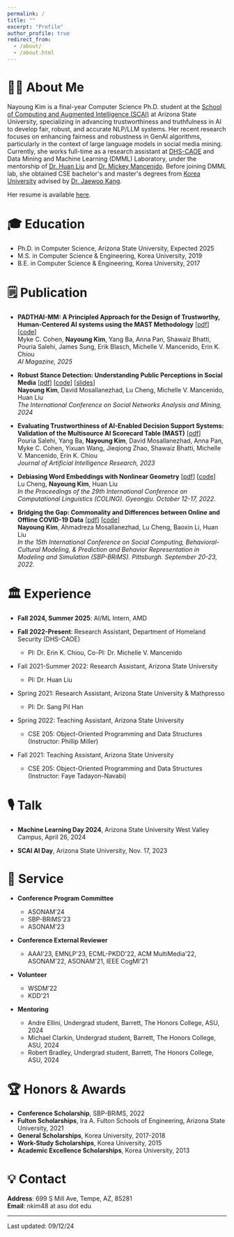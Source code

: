 ```yaml
---
permalink: /
title: ""
excerpt: "Profile"
author_profile: true
redirect_from: 
  - /about/
  - /about.html
---
```



# 👩‍💻 About Me
Nayoung Kim is a final-year Computer Science Ph.D. student at the [School of Computing and Augmented Intelligence (SCAI)](https://scai.engineering.asu.edu/) at Arizona State University, specializing in advancing trustworthiness and truthfulness in AI to develop fair, robust, and accurate NLP/LLM systems. Her recent research focuses on enhancing fairness and robustness in GenAI algorithms, particularly in the context of large language models in social media mining. Currently, she works full-time as a research assistant at [DHS-CAOE](https://caoe.asu.edu/) and Data Mining and Machine Learning (DMML) Laboratory, under the mentorship of [Dr. Huan Liu](https://scholar.google.com/citations?hl=en&user=Dzf46C8AAAAJ) and [Dr. Mickey Mancenido](https://scholar.google.com/citations?user=f_0QDJUAAAAJ&hl=en). Before joining DMML lab, she obtained CSE bachelor's and master's degrees from [Korea University](https://www.korea.edu/mbshome/mbs/en/index.do) advised by [Dr. Jaewoo Kang](https://dmis.korea.ac.kr/home).

Her resume is available [here](../files/NayoungKim_Resume_2024.pdf).


🎓 Education
======
* Ph.D. in Computer Science, Arizona State University, Expected 2025
* M.S. in Computer Science & Engineering, Korea University, 2019
* B.E. in Computer Science & Engineering, Korea University, 2017

🗒️ Publication
======

- **PADTHAI-MM: A Principled Approach for the Design of Trustworthy, Human-Centered AI systems using the MAST Methodology** [[pdf](https://arxiv.org/pdf/2401.13850.pdf)]  [[code](https://github.com/nayoungkim94/PADTHAI-MM)]\
Myke C. Cohen, **Nayoung Kim**, Yang Ba, Anna Pan, Shawaiz Bhatti, Pouria Salehi, James Sung, Erik Blasch, Michelle V. Mancenido, Erin K. Chiou \
*AI Magazine, 2025*

- **Robust Stance Detection: Understanding Public Perceptions in Social Media** [[pdf](https://browse.arxiv.org/pdf/2309.15176.pdf)] [[code](https://github.com/Davood-M/RobustStanceDet)] [[slides](https://drive.google.com/file/d/1RtgulFR78yQ-OGqjv2FrbUC0vTiJgyEU/view?usp=drive_link)]\
**Nayoung Kim**, David Mosallanezhad, Lu Cheng, Michelle V. Mancenido, Huan Liu \
*The International Conference on Social Networks Analysis and Mining, 2024* 

- **Evaluating Trustworthiness of AI-Enabled Decision Support Systems: Validation of the Multisource AI Scorecard Table (MAST)** [[pdf](https://arxiv.org/pdf/2311.18040.pdf)]\
Pouria Salehi, Yang Ba, **Nayoung Kim**, David Mosallanezhad, Anna Pan, Myke C. Cohen, Yixuan Wang, Jieqiong Zhao, Shawaiz Bhatti, Michelle V. Mancenido, Erin K. Chiou \
*Journal of Artificial Intelligence Research, 2023*

- **Debiasing Word Embeddings with Nonlinear Geometry** [[pdf](https://arxiv.org/pdf/2208.13899.pdf)] [[code](https://github.com/GitHubLuCheng/Implementation-of-JoSEC-COLING-22)]\
Lu Cheng, **Nayoung Kim**, Huan Liu \
*In the Proceedings of the 29th International Conference on Computational Linguistics (COLING). Gyeongju. October 12-17, 2022.*

- **Bridging the Gap: Commonality and Differences between Online and Offline COVID-19 Data** [[pdf](https://arxiv.org/pdf/2208.03907.pdf)] [[code](https://github.com/nayoungkim94/Bridging-the-Gap)]\
**Nayoung Kim**, Ahmadreza Mosallanezhad, Lu Cheng, Baoxin Li, Huan Liu \
*In the 15th International Conference on Social Computing, Behavioral-Cultural Modeling, & Prediction and Behavior Representation in Modeling and Simulation (SBP-BRiMS). Pittsburgh. September 20-23, 2022.*

🏛️ Experience
======
* **Fall 2024, Summer 2025**: AI/ML Intern, AMD

* **Fall 2022-Present**: Research Assistant, Department of Homeland Security (DHS-CAOE)
  * PI: Dr. Erin K. Chiou, Co-PI: Dr. Michelle V. Mancenido

* Fall 2021-Summer 2022: Research Assistant, Arizona State University
  * PI: Dr. Huan Liu

* Spring 2021: Research Assistant, Arizona State University & Mathpresso
  * PI: Dr. Sang Pil Han

* Spring 2022: Teaching Assistant, Arizona State University
  * CSE 205: Object-Oriented Programming and Data Structures (Instructor: Phillip Miller)

* Fall 2021: Teaching Assistant, Arizona State University
  * CSE 205: Object-Oriented Programming and Data Structures (Instructor: Faye Tadayon-Navabi)

🎙️ Talk
======
* **Machine Learning Day 2024**, Arizona State University West Valley Campus, April 26, 2024

* **SCAI AI Day**, Arizona State University, Nov. 17, 2023


🏢 Service
======
* **Conference Program Committee**
  * ASONAM'24
  * SBP-BRiMS'23
  * ASONAM'23


* **Conference External Reviewer**
  * AAAI'23, EMNLP'23, ECML-PKDD'22, ACM MultiMedia'22, ASONAM'22, ASONAM'21, IEEE CogMI'21


* **Volunteer**
  * WSDM'22
  * KDD'21 


* **Mentoring**
  * Andre Ellini, Undergrad student, Barrett, The Honors College, ASU, 2024
  * Michael Clarkin, Undergrad student, Barrett, The Honors College, ASU, 2024
  * Robert Bradley, Undergrad student, Barrett, The Honors College, ASU, 2024



🏆 Honors & Awards
======
* **Conference Scholarship**, SBP-BRiMS, 2022
* **Fulton Scholarships**, Ira A. Fulton Schools of Engineering, Arizona State University, 2021
* **General Scholarships**, Korea University, 2017-2018
* **Work-Study Scholarships**, Korea University, 2015
* **Academic Excellence Scholarships**, Korea University, 2013


💡 Contact
=====
**Address**: 699 S Mill Ave, Tempe, AZ, 85281 \
**Email**: nkim48 at asu dot edu


------
Last updated: 09/12/24

